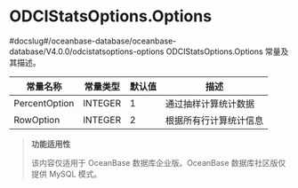 ODCIStatsOptions.Options 
=============================================
#docslug#/oceanbase-database/oceanbase-database/V4.0.0/odcistatsoptions-options
ODCIStatsOptions.Options 常量及其描述。


|     常量名称      |  常量类型   | 默认值 |     描述      |
|---------------|---------|-----|-------------|
| PercentOption | INTEGER | 1   | 通过抽样计算统计数据  |
| RowOption     | INTEGER | 2   | 根据所有行计算统计信息 |




>**功能适用性**
>
>该内容仅适用于 OceanBase 数据库企业版。OceanBase 数据库社区版仅提供 MySQL 模式。